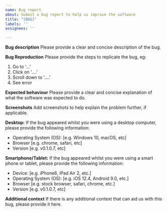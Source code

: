 ```yaml
---
name: Bug report
about: Submit a bug report to help us improve the software
title: "[BUG]"
labels: ''
assignees: ''

---
```


**Bug description**
Please provide a clear and concise description of the bug.

**Bug Reproduction**
Please provide the steps to replicate the bug, eg:
1. Go to '...'
2. Click on '....'
3. Scroll down to '....'
4. See error

**Expected behaviour**
Please provide a clear and concise explanation of what the software was expected to do. 

**Screenshots**
Add screenshots to help explain the problem further, if applicable.

**Desktop:**
If the bug appeared whilst you were using a desktop computer, please provide the following information:
 - Operating System (OS): [e.g. Windows 10, macOS, etc]
 - Browser [e.g. chrome, safari, etc]
 - Version [e.g. v0.1.0.7, etc]

**Smartphone/Tablet:**
If the bug appeared whilst you were using a smart phone or tablet, please provide the following information:
 - Device: [e.g. iPhone8, iPad Air 2, etc.]
 - Operating System (OS): [e.g. iOS 12.4, Android 9.0, etc.]
 - Browser [e.g. stock browser, safari, chrome, etc.]
 - Version [e.g. v0.1.0.7, etc]

**Additional context**
If there is any additional context that can aid us with this bug, please provide it here.
